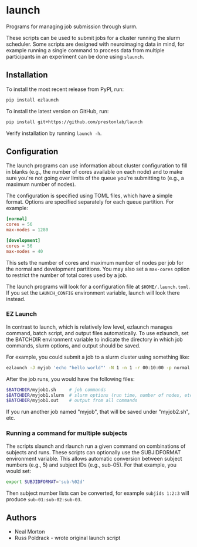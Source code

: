 # launch
Programs for managing job submission through slurm.

These scripts can be used to submit jobs for a cluster running the
slurm scheduler. Some scripts are designed with neuroimaging data in
mind, for example running a single command to process data from multiple
participants in an experiment can be done using `slaunch`.

## Installation

To install the most recent release from PyPI, run:

```bash
pip install ezlaunch
```

To install the latest version on GitHub, run:

```bash
pip install git+https://github.com/prestonlab/launch
```

Verify installation by running `launch -h`.

## Configuration

The launch programs can use information about cluster configuration to
fill in blanks (e.g., the number of cores available on each node) and
to make sure you're not going over limits of the queue you're submitting
to (e.g., a maximum number of nodes).

The configuration is specified using TOML files, which have a simple format.
Options are specified separately for each queue partition. For example:

```toml
[normal]
cores = 56
max-nodes = 1280

[development]
cores = 56
max-nodes = 40
```

This sets the number of cores and maximum number of nodes per job for the
normal and development partitions. You may also set a `max-cores` option to
restrict the number of total cores used by a job.

The launch programs will look for a configuration file at `$HOME/.launch.toml`.
If you set the `LAUNCH_CONFIG` environment variable, launch will look there
instead.

### EZ Launch

In contrast to launch, which is relatively low level, ezlaunch manages 
command, batch script, and output files automatically.
To use ezlaunch, set the BATCHDIR environment variable to indicate the 
directory in which job commands, slurm options, and output should be saved.

For example, you could submit a job to a slurm cluster using something like:

```bash
ezlaunch -J myjob 'echo "hello world"' -N 1 -n 1 -r 00:10:00 -p normal
```

After the job runs, you would have the following files: 

```bash
$BATCHDIR/myjob1.sh     # job commands 
$BATCHDIR/myjob1.slurm  # slurm options (run time, number of nodes, etc.)
$BATCHDIR/myjob1.out    # output from all commands
```

If you run another job named "myjob", that will be saved under 
"myjob2.sh", etc.

### Running a command for multiple subjects

The scripts slaunch and rlaunch run a given command on combinations of
subjects and runs. These scripts can optionally use the SUBJIDFORMAT
environment variable. This allows automatic conversion between subject
numbers (e.g., 5) and subject IDs (e.g., sub-05). For that example, you 
would set:

```bash
export SUBJIDFORMAT='sub-%02d'
```

Then subject number lists can be converted, for example `subjids 1:2:3` 
will produce `sub-01:sub-02:sub-03`. 

## Authors

* Neal Morton
* Russ Poldrack - wrote original launch script
